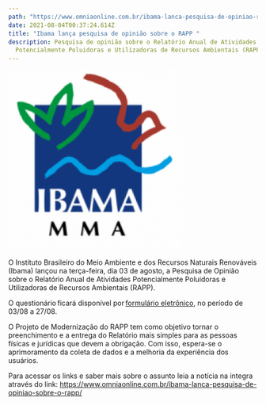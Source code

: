 ```yaml
---
path: "https://www.omniaonline.com.br/ibama-lanca-pesquisa-de-opiniao-sobre-o-rapp/ "
date: 2021-08-04T00:37:24.614Z
title: "Ibama lança pesquisa de opinião sobre o RAPP "
description: Pesquisa de opinião sobre o Relatório Anual de Atividades
  Potencialmente Poluidoras e Utilizadoras de Recursos Ambientais (RAPP).
---
```

<!--StartFragment-->

![](../assets/ibama.png)

O Instituto Brasileiro do Meio Ambiente e dos Recursos Naturais Renováveis (Ibama) lançou na terça-feira, dia 03 de agosto, a Pesquisa de Opinião sobre o Relatório Anual de Atividades Potencialmente Poluidoras e Utilizadoras de Recursos Ambientais (RAPP).

O questionário ficará disponível por [formulário eletrônico](https://docs.google.com/forms/d/1LhwS468i27IGqO2ABV-zyYNfaWlUnpYFwWPCUwRGejE/viewform?edit_requested=true), no período de 03/08 a 27/08. 

O Projeto de Modernização do RAPP tem como objetivo tornar o preenchimento e a entrega do Relatório mais simples para as pessoas físicas e jurídicas que devem a obrigação. Com isso, espera-se o aprimoramento da coleta de dados e a melhoria da experiência dos usuários. 

Para acessar os links e saber mais sobre o assunto leia a notícia na integra através do link: <https://www.omniaonline.com.br/ibama-lanca-pesquisa-de-opiniao-sobre-o-rapp/> 

<!--EndFragment-->